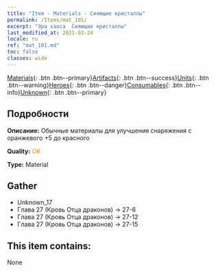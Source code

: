 ```yaml
---
title: "Item - Materials - Сияющие кристаллы"
permalink: /Items/mat_101/
excerpt: "Эра хаоса  Сияющие кристаллы"
last_modified_at: 2021-03-24
locale: ru
ref: "mat_101.md"
toc: false
classes: wide
---
```

 [Materials](/ru/Items/){: .btn .btn--primary}[Artifacts](/ru/Items/Artifacts/){: .btn .btn--success}[Units](/ru/Items/Units/){: .btn .btn--warning}[Heroes](/ru/Items/Heroes/){: .btn .btn--danger}[Consumables](/ru/Items/Consumables/){: .btn .btn--info}[Unknown](/ru/Items/Unknown/){: .btn .btn--primary}

## Подробности
 **Описание:** Обычные материалы для улучшения снаряжения c оранжевого +5 до красного

 **Quality:** <span style="color: #FF8C00">OK</span>

 **Type:** Material

## Gather

*    Unknown_17 
*    Глава 27 (Кровь Отца драконов) -> 27-6 
*    Глава 27 (Кровь Отца драконов) -> 27-12 
*    Глава 27 (Кровь Отца драконов) -> 27-15 

## This item contains:

  None

